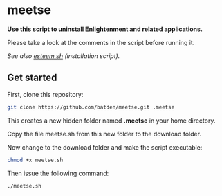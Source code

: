 # meetse

**Use this script to uninstall Enlightenment and related applications.**

Please take a look at the comments in the script before running it.

*See also [esteem.sh](https://github.com/batden/esteem) (installation script).*

## Get started

First, clone this repository:

```bash
git clone https://github.com/batden/meetse.git .meetse
```

This creates a new hidden folder named **.meetse** in your home directory.

Copy the file meetse.sh from this new folder to the download folder.

Now change to the download folder and make the script executable:

```bash
chmod +x meetse.sh
```

Then issue the following command:

```bash
./meetse.sh
```
